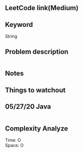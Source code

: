 ## LeetCode link(Medium)


## Keyword
String

## Problem description
```

```



## Notes


## Things to watchout

## 05/27/20 Java

```java


```
## Complexity Analyze
Time: O       \
Space: O
